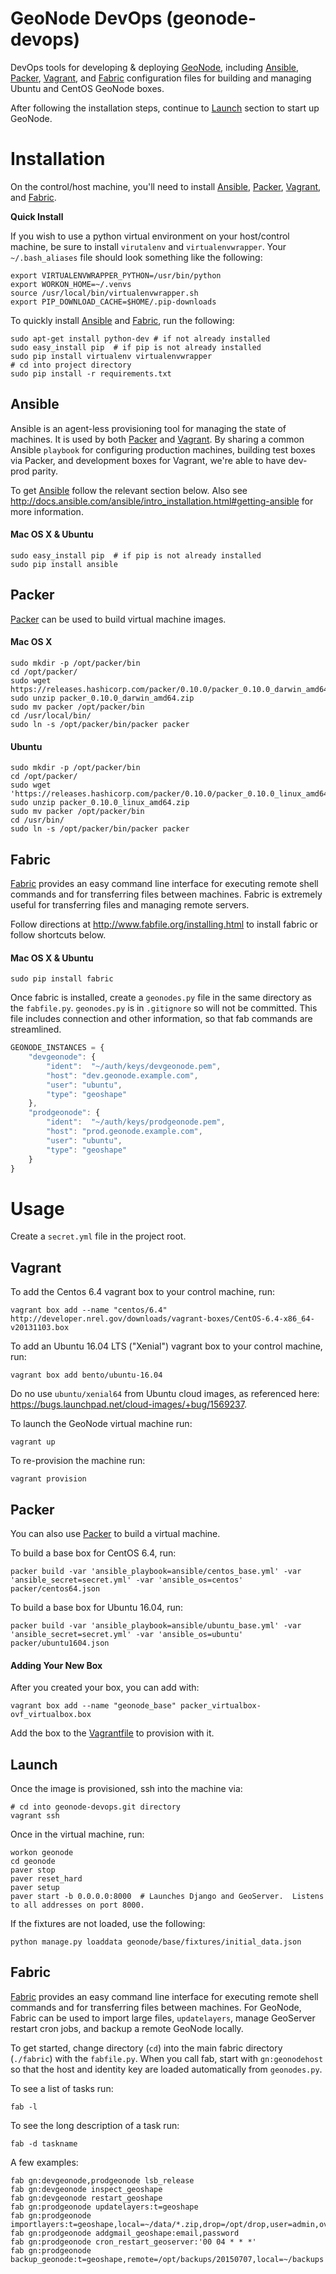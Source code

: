 # GeoNode DevOps (geonode-devops)

DevOps tools for developing & deploying [GeoNode](http://geonode.org/), including [Ansible](https://www.ansible.com/), [Packer](https://www.packer.io/), [Vagrant](https://www.vagrantup.com/), and [Fabric](http://www.fabfile.org/) configuration files for building and managing Ubuntu and CentOS GeoNode boxes.

After following the installation steps, continue to [Launch](#launch) section to start up GeoNode.

# Installation

On the control/host machine, you'll need to install [Ansible](https://www.ansible.com/), [Packer](https://www.packer.io/), [Vagrant](https://www.vagrantup.com/), and [Fabric](http://www.fabfile.org).

**Quick Install**

If you wish to use a python virtual environment on your host/control machine, be sure to install `virutalenv` and `virtualenvwrapper`.  Your `~/.bash_aliases` file should look something like the following:

```
export VIRTUALENVWRAPPER_PYTHON=/usr/bin/python
export WORKON_HOME=~/.venvs
source /usr/local/bin/virtualenvwrapper.sh
export PIP_DOWNLOAD_CACHE=$HOME/.pip-downloads
```

To quickly install [Ansible](https://www.ansible.com/) and [Fabric](http://www.fabfile.org), run the following:

```
sudo apt-get install python-dev # if not already installed
sudo easy_install pip  # if pip is not already installed
sudo pip install virtualenv virtualenvwrapper
# cd into project directory
sudo pip install -r requirements.txt
```

## Ansible

Ansible is an agent-less provisioning tool for managing the state of machines.  It is used by both [Packer](https://www.packer.io/) and [Vagrant](https://www.vagrantup.com/).  By sharing a common Ansible `playbook` for configuring production machines, building test boxes via Packer, and development boxes for Vagrant, we're able to have dev-prod parity.

To get [Ansible](https://www.ansible.com/) follow the relevant section below.  Also see http://docs.ansible.com/ansible/intro_installation.html#getting-ansible for more information.

#### Mac OS X & Ubuntu

```
sudo easy_install pip  # if pip is not already installed
sudo pip install ansible
```

## Packer

[Packer](https://www.packer.io/) can be used to build virtual machine images.

#### Mac OS X

```
sudo mkdir -p /opt/packer/bin
cd /opt/packer/
sudo wget https://releases.hashicorp.com/packer/0.10.0/packer_0.10.0_darwin_amd64.zip
sudo unzip packer_0.10.0_darwin_amd64.zip
sudo mv packer /opt/packer/bin
cd /usr/local/bin/
sudo ln -s /opt/packer/bin/packer packer
```

#### Ubuntu

```
sudo mkdir -p /opt/packer/bin
cd /opt/packer/
sudo wget 'https://releases.hashicorp.com/packer/0.10.0/packer_0.10.0_linux_amd64.zip'
sudo unzip packer_0.10.0_linux_amd64.zip
sudo mv packer /opt/packer/bin
cd /usr/bin/
sudo ln -s /opt/packer/bin/packer packer
```

## Fabric

[Fabric](http://www.fabfile.org/) provides an easy command line interface for executing remote shell commands and for transferring files between machines.  Fabric is extremely useful for transferring files and managing remote servers.

Follow directions at http://www.fabfile.org/installing.html to install fabric or follow shortcuts below.

#### Mac OS X & Ubuntu

```
sudo pip install fabric
```

Once fabric is installed, create a `geonodes.py` file in the same directory as the `fabfile.py`.  `geonodes.py` is in `.gitignore` so will not be committed.  This file includes connection and other information, so that fab commands are streamlined.

```javascript
GEONODE_INSTANCES = {
    "devgeonode": {
        "ident":  "~/auth/keys/devgeonode.pem",
        "host": "dev.geonode.example.com",
        "user": "ubuntu",
        "type": "geoshape"
    },
    "prodgeonode": {
        "ident":  "~/auth/keys/prodgeonode.pem",
        "host": "prod.geonode.example.com",
        "user": "ubuntu",
        "type": "geoshape"
    }
}
```

# Usage

Create a `secret.yml` file in the project root.

## Vagrant

To add the Centos 6.4 vagrant box to your control machine, run:

```
vagrant box add --name "centos/6.4" http://developer.nrel.gov/downloads/vagrant-boxes/CentOS-6.4-x86_64-v20131103.box

```

To add an Ubuntu 16.04 LTS ("Xenial") vagrant box to your control machine, run:

```
vagrant box add bento/ubuntu-16.04

```

Do no use `ubuntu/xenial64` from Ubuntu cloud images, as referenced here: https://bugs.launchpad.net/cloud-images/+bug/1569237.

To launch the GeoNode virtual machine run:

```
vagrant up
```

To re-provision the machine run:

```
vagrant provision
```

## Packer

You can also use [Packer](https://www.packer.io/) to build a virtual machine.

To build a base box for CentOS 6.4, run:

```
packer build -var 'ansible_playbook=ansible/centos_base.yml' -var 'ansible_secret=secret.yml' -var 'ansible_os=centos' packer/centos64.json
```

To build a base box for Ubuntu 16.04, run:

```
packer build -var 'ansible_playbook=ansible/ubuntu_base.yml' -var 'ansible_secret=secret.yml' -var 'ansible_os=ubuntu' packer/ubuntu1604.json
```

#### Adding Your New Box

After you created your box, you can add with:

```
vagrant box add --name "geonode_base" packer_virtualbox-ovf_virtualbox.box
```

Add the box to the [Vagrantfile](https://github.com/pjdufour/geonode-devops/blob/master/Vagrantfile) to provision with it.

## Launch

Once the image is provisioned, ssh into the machine via:

```
# cd into geonode-devops.git directory
vagrant ssh
```

Once in the virtual machine, run:

```
workon geonode
cd geonode
paver stop
paver reset_hard
paver setup
paver start -b 0.0.0.0:8000  # Launches Django and GeoServer.  Listens to all addresses on port 8000.
```

If the fixtures are not loaded, use the following:

```
python manage.py loaddata geonode/base/fixtures/initial_data.json
```

## Fabric

[Fabric](http://www.fabfile.org/) provides an easy command line interface for executing remote shell commands and for transferring files between machines.  For GeoNode, Fabric can be used to import large files, `updatelayers`, manage GeoServer restart cron jobs, and backup a remote GeoNode locally.

To get started, change directory (`cd`) into the main fabric directory (`./fabric`) with the `fabfile.py`.  When you call fab, start with `gn:geonodehost` so that the host and identity key are loaded automatically from `geonodes.py`.

To see a list of tasks run:

```
fab -l
```

To see the long description of a task run:

```
fab -d taskname
```

A few examples:

```
fab gn:devgeonode,prodgeonode lsb_release
fab gn:devgeonode inspect_geoshape
fab gn:devgeonode restart_geoshape
fab gn:prodgeonode updatelayers:t=geoshape
fab gn:prodgeonode importlayers:t=geoshape,local=~/data/*.zip,drop=/opt/drop,user=admin,overwrite=1,private=1
fab gn:prodgeonode addgmail_geoshape:email,password
fab gn:prodgeonode cron_restart_geoserver:'00 04 * * *'
fab gn:prodgeonode backup_geonode:t=geoshape,remote=/opt/backups/20150707,local=~/backups
```
